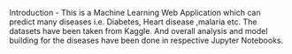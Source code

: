 Introduction - This is a Machine Learning Web Application which can predict many diseases i.e. Diabetes, Heart disease ,malaria etc. The datasets have been taken from Kaggle. And overall analysis and model building for the diseases have been done in respective Jupyter Notebooks.
